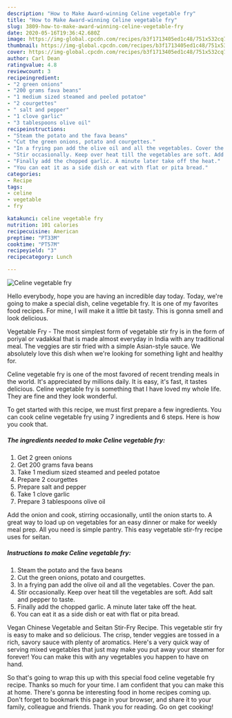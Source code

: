 ```yaml
---
description: "How to Make Award-winning Celine vegetable fry"
title: "How to Make Award-winning Celine vegetable fry"
slug: 3809-how-to-make-award-winning-celine-vegetable-fry
date: 2020-05-16T19:36:42.680Z
image: https://img-global.cpcdn.com/recipes/b3f1713405ed1c48/751x532cq70/celine-vegetable-fry-recipe-main-photo.jpg
thumbnail: https://img-global.cpcdn.com/recipes/b3f1713405ed1c48/751x532cq70/celine-vegetable-fry-recipe-main-photo.jpg
cover: https://img-global.cpcdn.com/recipes/b3f1713405ed1c48/751x532cq70/celine-vegetable-fry-recipe-main-photo.jpg
author: Carl Dean
ratingvalue: 4.8
reviewcount: 3
recipeingredient:
- "2 green onions"
- "200 grams fava beans"
- "1 medium sized steamed and peeled potatoe"
- "2 courgettes"
- " salt and pepper"
- "1 clove garlic"
- "3 tablespoons olive oil"
recipeinstructions:
- "Steam the potato and the fava beans"
- "Cut the green onions, potato and courgettes."
- "In a frying pan add the olive oil and all the vegetables. Cover the pan."
- "Stir occasionally. Keep over heat till the vegetables are soft. Add salt and pepper to taste."
- "Finally add the chopped garlic. A minute later take off the heat."
- "You can eat it as a side dish or eat with flat or pita bread."
categories:
- Recipe
tags:
- celine
- vegetable
- fry

katakunci: celine vegetable fry 
nutrition: 101 calories
recipecuisine: American
preptime: "PT33M"
cooktime: "PT57M"
recipeyield: "3"
recipecategory: Lunch

---
```



![Celine vegetable fry](https://img-global.cpcdn.com/recipes/b3f1713405ed1c48/751x532cq70/celine-vegetable-fry-recipe-main-photo.jpg)

Hello everybody, hope you are having an incredible day today. Today, we're going to make a special dish, celine vegetable fry. It is one of my favorites food recipes. For mine, I will make it a little bit tasty. This is gonna smell and look delicious.

Vegetable Fry - The most simplest form of vegetable stir fry is in the form of poriyal or vadakkal that is made almost everyday in India with any traditional meal. The veggies are stir fried with a simple Asian-style sauce. We absolutely love this dish when we&#39;re looking for something light and healthy for.

Celine vegetable fry is one of the most favored of recent trending meals in the world. It's appreciated by millions daily. It is easy, it's fast, it tastes delicious. Celine vegetable fry is something that I have loved my whole life. They are fine and they look wonderful.


To get started with this recipe, we must first prepare a few ingredients. You can cook celine vegetable fry using 7 ingredients and 6 steps. Here is how you cook that.

<!--inarticleads1-->

##### The ingredients needed to make Celine vegetable fry:

1. Get 2 green onions
1. Get 200 grams fava beans
1. Take 1 medium sized steamed and peeled potatoe
1. Prepare 2 courgettes
1. Prepare  salt and pepper
1. Take 1 clove garlic
1. Prepare 3 tablespoons olive oil


Add the onion and cook, stirring occasionally, until the onion starts to. A great way to load up on vegetables for an easy dinner or make for weekly meal prep. All you need is simple pantry. This easy vegetable stir-fry recipe uses for seitan. 

<!--inarticleads2-->

##### Instructions to make Celine vegetable fry:

1. Steam the potato and the fava beans
1. Cut the green onions, potato and courgettes.
1. In a frying pan add the olive oil and all the vegetables. Cover the pan.
1. Stir occasionally. Keep over heat till the vegetables are soft. Add salt and pepper to taste.
1. Finally add the chopped garlic. A minute later take off the heat.
1. You can eat it as a side dish or eat with flat or pita bread.


Vegan Chinese Vegetable and Seitan Stir-Fry Recipe. This vegetable stir fry is easy to make and so delicious. The crisp, tender veggies are tossed in a rich, savory sauce with plenty of aromatics. Here&#39;s a very quick way of serving mixed vegetables that just may make you put away your steamer for forever! You can make this with any vegetables you happen to have on hand. 

So that's going to wrap this up with this special food celine vegetable fry recipe. Thanks so much for your time. I am confident that you can make this at home. There's gonna be interesting food in home recipes coming up. Don't forget to bookmark this page in your browser, and share it to your family, colleague and friends. Thank you for reading. Go on get cooking!
